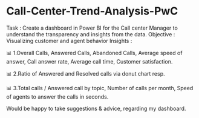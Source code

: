# Call-Center-Trend-Analysis-PwC

Task : Create a dashboard in Power BI for the Call center Manager to understand the transparency and insights from the data.
Objective : Visualizing customer and agent behavior
Insights :

📊 1.Overall Calls, Answered Calls, Abandoned Calls, Average speed of answer, Call answer rate, Average call time, Customer satisfaction.

📊 2.Ratio of Answered and Resolved calls via donut chart resp.

📊 3.Total calls / Answered call by topic, Number of calls per month, Speed of agents to answer the calls in seconds.



Would be happy to take suggestions & advice, regarding my dashboard.
